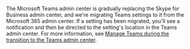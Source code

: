 The Microsoft Teams admin center is gradually replacing the Skype for Business admin center, and we're migrating Teams settings to it from the Microsoft 365 admin center. If a setting has been migrated, you'll see a notification and then be directed to the setting's location in the Teams admin center. For more information, see [Manage Teams during the transition to the Teams admin center](/microsoftteams/manage-teams-skypeforbusiness-admin-center.md).